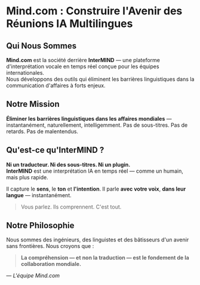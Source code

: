 # Mind.com : Construire l'Avenir des Réunions IA Multilingues

## Qui Nous Sommes

**Mind.com** est la société derrière **InterMIND** — une plateforme d\'interprétation vocale en temps réel conçue pour les équipes internationales.  
Nous développons des outils qui éliminent les barrières linguistiques dans la communication d\'affaires à forts enjeux.

## Notre Mission

**Éliminer les barrières linguistiques dans les affaires mondiales** — instantanément, naturellement, intelligemment.
Pas de sous-titres. Pas de retards. Pas de malentendus.

## Qu'est-ce qu'InterMIND ?

**Ni un traducteur. Ni des sous-titres. Ni un plugin.**  
**InterMIND** est une interprétation IA en temps réel — comme un humain, mais plus rapide.

Il capture le **sens**, le **ton** et **l'intention**.
Il parle **avec votre voix**, **dans leur langue** — instantanément.

> Vous parlez. Ils comprennent. C'est tout.

## Notre Philosophie

Nous sommes des ingénieurs, des linguistes et des bâtisseurs d\'un avenir sans frontières.
Nous croyons que :

> **La compréhension — et non la traduction — est le fondement de la collaboration mondiale.**

— _L\'équipe Mind.com_